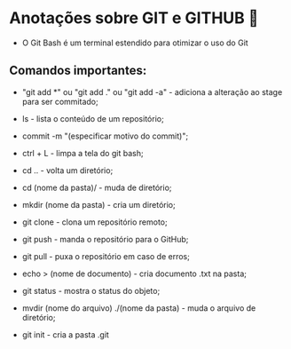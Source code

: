# Anotações sobre GIT e GITHUB :notebook_with_decorative_cover:

- O Git Bash é um terminal estendido para otimizar o uso do Git

## Comandos importantes:

- "git add *" ou "git add ." ou "git add -a" - adiciona a alteração ao stage para ser commitado;

- ls - lista o conteúdo de um repositório;

- commit -m "(especificar motivo do commit)";

- ctrl + L - limpa a tela do git bash;

- cd .. - volta um diretório;

- cd (nome da pasta)/ - muda de diretório;

- mkdir (nome da pasta) - cria um diretório;

- git clone - clona um repositório remoto;

- git push - manda o repositório para o GitHub;

- git pull - puxa o repositório em caso de erros;

- echo > (nome de documento) - cria documento .txt na pasta;

- git status - mostra o status do objeto;

- mvdir (nome do arquivo) ./(nome da pasta) - muda o arquivo de diretório;

- git init - cria a pasta .git

  

